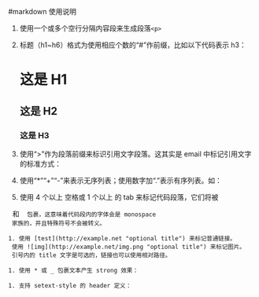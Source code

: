 #markdown 使用说明
1. 使用一个或多个空行分隔内容段来生成段落`<p>`

1. 标题（h1~h6）格式为使用相应个数的“#”作前缀，比如以下代码表示 h3：

    # 这是 H1 #

    ## 这是 H2 ##

    ### 这是 H3 ######


1. 使用“>”作为段落前缀来标识引用文字段落。这其实是 email 中标记引用文字的标准方式：



1. 使用“*”“+”“-”来表示无序列表；使用数字加“.”表示有序列表。如：

1. 使用 4 个以上 空格或 1 个以上 的 tab 来标记代码段落，它们将被
 <pre> 和 <code> 包裹，这意味着代码段内的字体会是 monospace
 家族的，并且特殊符号不会被转义。

1. 使用 [test](http://example.net "optional title") 来标记普通链接。
 使用 ![img](http://example.net/img.png "optional title") 来标记图片。
 引号内的 title 文字是可选的，链接也可以使用相对路径。

1. 使用 * 或 _ 包裹文本产生 strong 效果：

1. 支持 setext-style 的 header 定义：
